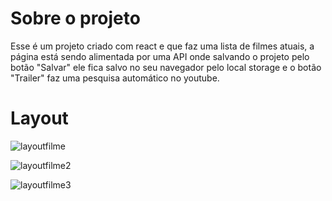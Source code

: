 # Sobre o projeto

Esse é um projeto criado com react e que faz uma lista de filmes atuais, a página está sendo alimentada por uma API onde salvando o projeto pelo botão "Salvar" ele fica salvo no seu navegador pelo local storage e o botão "Trailer" faz uma pesquisa automático no youtube. 

# Layout
![layoutfilme](https://user-images.githubusercontent.com/75975361/201759013-667aa44b-7805-4a84-9c1f-a1695cb67600.png)

![layoutfilme2](https://user-images.githubusercontent.com/75975361/201758966-b789c104-f5e9-4ef2-b7d7-fb839bbb09f1.png)

![layoutfilme3](https://user-images.githubusercontent.com/75975361/201759024-a5f3e978-dd9d-4202-8496-6584b19acb89.png)
